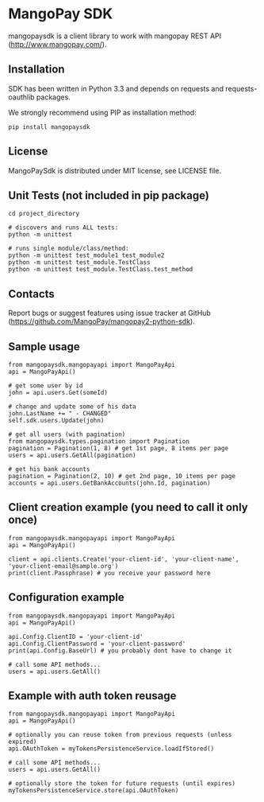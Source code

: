 MangoPay SDK
=================================================
mangopaysdk is a client library to work with mangopay REST API
(http://www.mangopay.com/).


Installation
-------------------------------------------------
SDK has been written in Python 3.3
and depends on requests and requests-oauthlib packages.

We strongly recommend using PIP as installation method:

    pip install mangopaysdk


License
-------------------------------------------------
MangoPaySdk is distributed under MIT license, see LICENSE file.


Unit Tests (not included in pip package)
-------------------------------------------------

    cd project_directory

    # discovers and runs ALL tests:
    python -m unittest

    # runs single module/class/method:
    python -m unittest test_module1 test_module2
    python -m unittest test_module.TestClass
    python -m unittest test_module.TestClass.test_method


Contacts
-------------------------------------------------
Report bugs or suggest features using issue tracker at GitHub
(https://github.com/MangoPay/mangopay2-python-sdk).


Sample usage
-------------------------------------------------

    from mangopaysdk.mangopayapi import MangoPayApi
    api = MangoPayApi()

    # get some user by id
    john = api.users.Get(someId)

    # change and update some of his data
    john.LastName += " - CHANGED"
    self.sdk.users.Update(john)

    # get all users (with pagination)
    from mangopaysdk.types.pagination import Pagination
    pagination = Pagination(1, 8) # get 1st page, 8 items per page
    users = api.users.GetAll(pagination)

    # get his bank accounts
    pagination = Pagination(2, 10) # get 2nd page, 10 items per page
    accounts = api.users.GetBankAccounts(john.Id, pagination)


Client creation example (you need to call it only once)
-------------------------------------------------

    from mangopaysdk.mangopayapi import MangoPayApi
    api = MangoPayApi()

    client = api.clients.Create('your-client-id', 'your-client-name', 'your-client-email@sample.org')
    print(client.Passphrase) # you receive your password here


Configuration example
-------------------------------------------------

    from mangopaysdk.mangopayapi import MangoPayApi
    api = MangoPayApi()

    api.Config.ClientID = 'your-client-id'
    api.Config.ClientPassword = 'your-client-password'
    print(api.Config.BaseUrl) # you probably dont have to change it

    # call some API methods...
    users = api.users.GetAll()


Example with auth token reusage
-------------------------------------------------

    from mangopaysdk.mangopayapi import MangoPayApi
    api = MangoPayApi()

    # optionally you can reuse token from previous requests (unless expired)
    api.OAuthToken = myTokensPersistenceService.loadIfStored()

    # call some API methods...
    users = api.users.GetAll()

    # optionally store the token for future requests (until expires)
    myTokensPersistenceService.store(api.OAuthToken)

